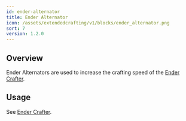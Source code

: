 ```yaml
---
id: ender-alternator
title: Ender Alternator
icon: /assets/extendedcrafting/v1/blocks/ender_alternator.png
sort: 7
version: 1.2.0
---
```


## Overview

Ender Alternators are used to increase the crafting speed of the [Ender Crafter](ender-crafter.md).

## Usage

See [Ender Crafter](ender-crafter.md).

